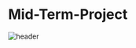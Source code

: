 # Mid-Term-Project
![header](https://capsule-render.vercel.app/api?type=rounded&color=dff9fb&height=300&section=header&text=김세현&fontSize=50)
